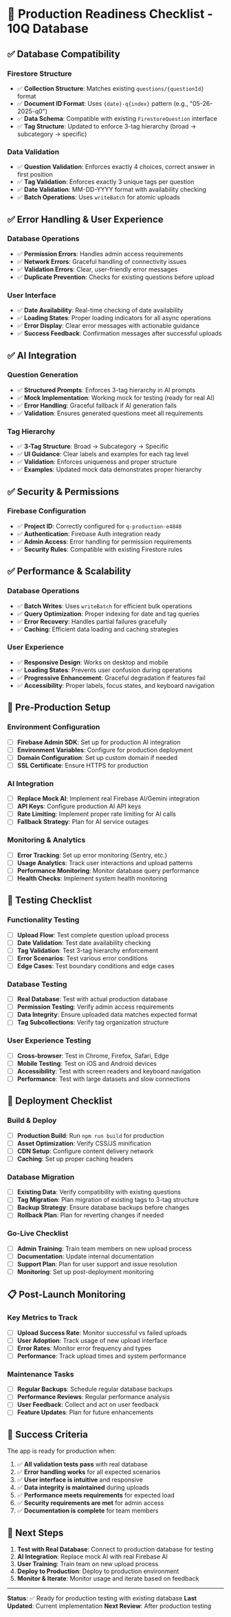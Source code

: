 # 🚀 Production Readiness Checklist - 10Q Database

## ✅ Database Compatibility

### Firestore Structure
- ✅ **Collection Structure**: Matches existing `questions/{questionId}` format
- ✅ **Document ID Format**: Uses `{date}-q{index}` pattern (e.g., "05-26-2025-q0")
- ✅ **Data Schema**: Compatible with existing `FirestoreQuestion` interface
- ✅ **Tag Structure**: Updated to enforce 3-tag hierarchy (broad → subcategory → specific)

### Data Validation
- ✅ **Question Validation**: Enforces exactly 4 choices, correct answer in first position
- ✅ **Tag Validation**: Enforces exactly 3 unique tags per question
- ✅ **Date Validation**: MM-DD-YYYY format with availability checking
- ✅ **Batch Operations**: Uses `writeBatch` for atomic uploads

## ✅ Error Handling & User Experience

### Database Operations
- ✅ **Permission Errors**: Handles admin access requirements
- ✅ **Network Errors**: Graceful handling of connectivity issues
- ✅ **Validation Errors**: Clear, user-friendly error messages
- ✅ **Duplicate Prevention**: Checks for existing questions before upload

### User Interface
- ✅ **Date Availability**: Real-time checking of date availability
- ✅ **Loading States**: Proper loading indicators for all async operations
- ✅ **Error Display**: Clear error messages with actionable guidance
- ✅ **Success Feedback**: Confirmation messages after successful uploads

## ✅ AI Integration

### Question Generation
- ✅ **Structured Prompts**: Enforces 3-tag hierarchy in AI prompts
- ✅ **Mock Implementation**: Working mock for testing (ready for real AI)
- ✅ **Error Handling**: Graceful fallback if AI generation fails
- ✅ **Validation**: Ensures generated questions meet all requirements

### Tag Hierarchy
- ✅ **3-Tag Structure**: Broad → Subcategory → Specific
- ✅ **UI Guidance**: Clear labels and examples for each tag level
- ✅ **Validation**: Enforces uniqueness and proper structure
- ✅ **Examples**: Updated mock data demonstrates proper hierarchy

## ✅ Security & Permissions

### Firebase Configuration
- ✅ **Project ID**: Correctly configured for `q-production-e4848`
- ✅ **Authentication**: Firebase Auth integration ready
- ✅ **Admin Access**: Error handling for permission requirements
- ✅ **Security Rules**: Compatible with existing Firestore rules

## ✅ Performance & Scalability

### Database Operations
- ✅ **Batch Writes**: Uses `writeBatch` for efficient bulk operations
- ✅ **Query Optimization**: Proper indexing for date and tag queries
- ✅ **Error Recovery**: Handles partial failures gracefully
- ✅ **Caching**: Efficient data loading and caching strategies

### User Experience
- ✅ **Responsive Design**: Works on desktop and mobile
- ✅ **Loading States**: Prevents user confusion during operations
- ✅ **Progressive Enhancement**: Graceful degradation if features fail
- ✅ **Accessibility**: Proper labels, focus states, and keyboard navigation

## 🔧 Pre-Production Setup

### Environment Configuration
- [ ] **Firebase Admin SDK**: Set up for production AI integration
- [ ] **Environment Variables**: Configure for production deployment
- [ ] **Domain Configuration**: Set up custom domain if needed
- [ ] **SSL Certificate**: Ensure HTTPS for production

### AI Integration
- [ ] **Replace Mock AI**: Implement real Firebase AI/Gemini integration
- [ ] **API Keys**: Configure production AI API keys
- [ ] **Rate Limiting**: Implement proper rate limiting for AI calls
- [ ] **Fallback Strategy**: Plan for AI service outages

### Monitoring & Analytics
- [ ] **Error Tracking**: Set up error monitoring (Sentry, etc.)
- [ ] **Usage Analytics**: Track user interactions and upload patterns
- [ ] **Performance Monitoring**: Monitor database query performance
- [ ] **Health Checks**: Implement system health monitoring

## 🧪 Testing Checklist

### Functionality Testing
- [ ] **Upload Flow**: Test complete question upload process
- [ ] **Date Validation**: Test date availability checking
- [ ] **Tag Validation**: Test 3-tag hierarchy enforcement
- [ ] **Error Scenarios**: Test various error conditions
- [ ] **Edge Cases**: Test boundary conditions and edge cases

### Database Testing
- [ ] **Real Database**: Test with actual production database
- [ ] **Permission Testing**: Verify admin access requirements
- [ ] **Data Integrity**: Ensure uploaded data matches expected format
- [ ] **Tag Subcollections**: Verify tag organization structure

### User Experience Testing
- [ ] **Cross-browser**: Test in Chrome, Firefox, Safari, Edge
- [ ] **Mobile Testing**: Test on iOS and Android devices
- [ ] **Accessibility**: Test with screen readers and keyboard navigation
- [ ] **Performance**: Test with large datasets and slow connections

## 🚀 Deployment Checklist

### Build & Deploy
- [ ] **Production Build**: Run `npm run build` for production
- [ ] **Asset Optimization**: Verify CSS/JS minification
- [ ] **CDN Setup**: Configure content delivery network
- [ ] **Caching**: Set up proper caching headers

### Database Migration
- [ ] **Existing Data**: Verify compatibility with existing questions
- [ ] **Tag Migration**: Plan migration of existing tags to 3-tag structure
- [ ] **Backup Strategy**: Ensure database backups before changes
- [ ] **Rollback Plan**: Plan for reverting changes if needed

### Go-Live Checklist
- [ ] **Admin Training**: Train team members on new upload process
- [ ] **Documentation**: Update internal documentation
- [ ] **Support Plan**: Plan for user support and issue resolution
- [ ] **Monitoring**: Set up post-deployment monitoring

## 📋 Post-Launch Monitoring

### Key Metrics to Track
- [ ] **Upload Success Rate**: Monitor successful vs failed uploads
- [ ] **User Adoption**: Track usage of new upload interface
- [ ] **Error Rates**: Monitor error frequency and types
- [ ] **Performance**: Track upload times and system performance

### Maintenance Tasks
- [ ] **Regular Backups**: Schedule regular database backups
- [ ] **Performance Reviews**: Regular performance analysis
- [ ] **User Feedback**: Collect and act on user feedback
- [ ] **Feature Updates**: Plan for future enhancements

## 🎯 Success Criteria

The app is ready for production when:

1. ✅ **All validation tests pass** with real database
2. ✅ **Error handling works** for all expected scenarios
3. ✅ **User interface is intuitive** and responsive
4. ✅ **Data integrity is maintained** during uploads
5. ✅ **Performance meets requirements** for expected load
6. ✅ **Security requirements are met** for admin access
7. ✅ **Documentation is complete** for team members

## 🔄 Next Steps

1. **Test with Real Database**: Connect to production database for testing
2. **AI Integration**: Replace mock AI with real Firebase AI
3. **User Training**: Train team on new upload process
4. **Deploy to Production**: Deploy to production environment
5. **Monitor & Iterate**: Monitor usage and iterate based on feedback

---

**Status**: ✅ Ready for production testing with existing database
**Last Updated**: Current implementation
**Next Review**: After production testing 